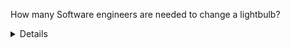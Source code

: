 How many Software engineers are needed to change a lightbulb?

 

<details>
  <p style="filter: blur(5px);">Zero, its a hardware problemwrite</p>
</details>